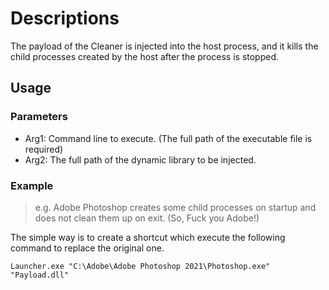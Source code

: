 # Descriptions

The payload of the Cleaner is injected into the host process, and it kills the child processes created by the host after the process is stopped.

## Usage

### Parameters

- Arg1: Command line to execute. (The full path of the executable file is required)
- Arg2: The full path of the dynamic library to be injected.

### Example

> e.g. Adobe Photoshop creates some child processes on startup and does not clean them up on exit. (So, Fuck you Adobe!)

The simple way is to create a shortcut which execute the following command to replace the original one.

```shell
Launcher.exe "C:\Adobe\Adobe Photoshop 2021\Photoshop.exe" "Payload.dll"
```
